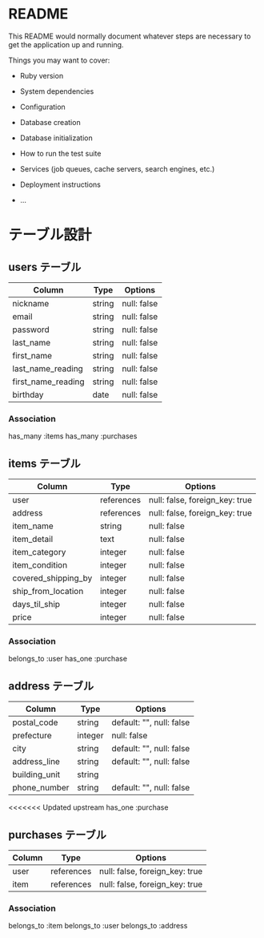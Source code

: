 # README

This README would normally document whatever steps are necessary to get the
application up and running.

Things you may want to cover:

* Ruby version

* System dependencies

* Configuration

* Database creation

* Database initialization

* How to run the test suite

* Services (job queues, cache servers, search engines, etc.)

* Deployment instructions

* ...
# テーブル設計

## users テーブル

| Column                | Type    | Options     |
| --------------------- | ------- | ----------- |
| nickname              | string  | null: false |
| email                 | string  | null: false |
| password              | string  | null: false |
| last_name             | string  | null: false |
| first_name            | string  | null: false |
| last_name_reading     | string  | null: false |
| first_name_reading    | string  | null: false |
| birthday              | date    | null: false |

### Association
has_many :items
has_many :purchases



## items テーブル

| Column               | Type       | Options                        |
| -------------------- | ---------- | ------------------------------ |
| user                 | references | null: false, foreign_key: true |
| address              | references | null: false, foreign_key: true |
| item_name            | string     | null: false                    |
| item_detail          | text       | null: false                    |
| item_category        | integer    | null: false                    |
| item_condition       | integer    | null: false                    |
| covered_shipping_by  | integer    | null: false                    |
| ship_from_location   | integer    | null: false                    |
| days_til_ship        | integer    | null: false                    |
| price                | integer    | null: false                    |

### Association
belongs_to :user
has_one    :purchase


## address テーブル
| Column           | Type       | Options                        |
| ---------------- | ---------- | ------------------------------ |
| postal_code      | string     | default: "", null: false       |
| prefecture       | integer    | null: false                    |
| city             | string     | default: "", null: false       |
| address_line     | string     | default: "", null: false       |
| building_unit    | string     |                                |
| phone_number     | string     |default: "", null: false        |

<<<<<<< Updated upstream
has_one :purchase

## purchases テーブル

| Column           | Type       | Options                        |
| ---------------- | ---------- | ------------------------------ |
| user             | references | null: false, foreign_key: true |
| item             | references | null: false, foreign_key: true |

### Association
belongs_to :item
belongs_to :user
belongs_to :address
